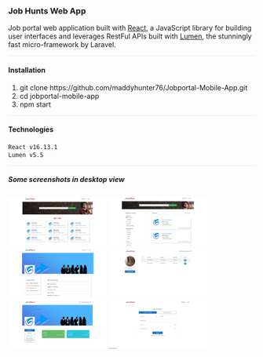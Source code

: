 ### Job Hunts Web App 

Job portal web application built with [React](https://github.com/facebook/react/), a JavaScript library for building user interfaces and leverages RestFul APIs built with [Lumen](https://github.com/laravel/lumen), the stunningly fast micro-framework by Laravel.

<div style="border-bottom: 1px solid #eaecef"></div>

#### Installation
<ol>
    <li>git clone https://github.com/maddyhunter76/Jobportal-Mobile-App.git</li>
    <li>cd jobportal-mobile-app </li>
    <li> npm start</li>
</ol>

<div style="border-bottom: 1px solid #eaecef"></div>

#### Technologies
```
React v16.13.1
Lumen v5.5
```

<div style="border-bottom: 1px solid #eaecef"></div>

##### Some screenshots in desktop view 
<img src="/assets/home.png" width="200"/>
<img src="/assets/search.png" width="200"/>
<img src="/assets/job-detail.png" width="200"/>
<img src="/assets/jobseeker.png" width="200"/>
<img src="/assets/employer.png" width="200"/>
<img src="/assets/register.png" width="200"/>


